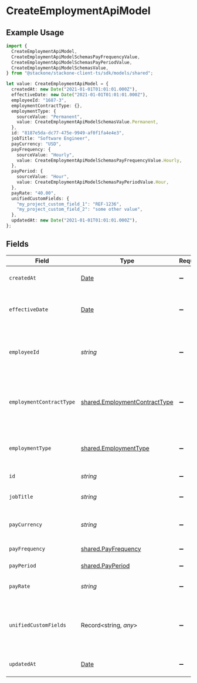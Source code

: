 # CreateEmploymentApiModel

## Example Usage

```typescript
import {
  CreateEmploymentApiModel,
  CreateEmploymentApiModelSchemasPayFrequencyValue,
  CreateEmploymentApiModelSchemasPayPeriodValue,
  CreateEmploymentApiModelSchemasValue,
} from "@stackone/stackone-client-ts/sdk/models/shared";

let value: CreateEmploymentApiModel = {
  createdAt: new Date("2021-01-01T01:01:01.000Z"),
  effectiveDate: new Date("2021-01-01T01:01:01.000Z"),
  employeeId: "1687-3",
  employmentContractType: {},
  employmentType: {
    sourceValue: "Permanent",
    value: CreateEmploymentApiModelSchemasValue.Permanent,
  },
  id: "8187e5da-dc77-475e-9949-af0f1fa4e4e3",
  jobTitle: "Software Engineer",
  payCurrency: "USD",
  payFrequency: {
    sourceValue: "Hourly",
    value: CreateEmploymentApiModelSchemasPayFrequencyValue.Hourly,
  },
  payPeriod: {
    sourceValue: "Hour",
    value: CreateEmploymentApiModelSchemasPayPeriodValue.Hour,
  },
  payRate: "40.00",
  unifiedCustomFields: {
    "my_project_custom_field_1": "REF-1236",
    "my_project_custom_field_2": "some other value",
  },
  updatedAt: new Date("2021-01-01T01:01:01.000Z"),
};
```

## Fields

| Field                                                                                         | Type                                                                                          | Required                                                                                      | Description                                                                                   | Example                                                                                       |
| --------------------------------------------------------------------------------------------- | --------------------------------------------------------------------------------------------- | --------------------------------------------------------------------------------------------- | --------------------------------------------------------------------------------------------- | --------------------------------------------------------------------------------------------- |
| `createdAt`                                                                                   | [Date](https://developer.mozilla.org/en-US/docs/Web/JavaScript/Reference/Global_Objects/Date) | :heavy_minus_sign:                                                                            | The created_at date                                                                           | 2021-01-01T01:01:01.000Z                                                                      |
| `effectiveDate`                                                                               | [Date](https://developer.mozilla.org/en-US/docs/Web/JavaScript/Reference/Global_Objects/Date) | :heavy_minus_sign:                                                                            | The effective date of the employment contract                                                 | 2021-01-01T01:01:01.000Z                                                                      |
| `employeeId`                                                                                  | *string*                                                                                      | :heavy_minus_sign:                                                                            | The employee ID associated with this employment                                               | 1687-3                                                                                        |
| `employmentContractType`                                                                      | [shared.EmploymentContractType](../../../sdk/models/shared/employmentcontracttype.md)         | :heavy_minus_sign:                                                                            | The employment work schedule type (e.g., full-time, part-time)                                | full_time                                                                                     |
| `employmentType`                                                                              | [shared.EmploymentType](../../../sdk/models/shared/employmenttype.md)                         | :heavy_minus_sign:                                                                            | The type of employment (e.g., contractor, permanent)                                          | permanent                                                                                     |
| `id`                                                                                          | *string*                                                                                      | :heavy_minus_sign:                                                                            | Unique identifier                                                                             | 8187e5da-dc77-475e-9949-af0f1fa4e4e3                                                          |
| `jobTitle`                                                                                    | *string*                                                                                      | :heavy_minus_sign:                                                                            | The job title of the employee                                                                 | Software Engineer                                                                             |
| `payCurrency`                                                                                 | *string*                                                                                      | :heavy_minus_sign:                                                                            | The currency used for pay                                                                     | USD                                                                                           |
| `payFrequency`                                                                                | [shared.PayFrequency](../../../sdk/models/shared/payfrequency.md)                             | :heavy_minus_sign:                                                                            | The pay frequency                                                                             | hourly                                                                                        |
| `payPeriod`                                                                                   | [shared.PayPeriod](../../../sdk/models/shared/payperiod.md)                                   | :heavy_minus_sign:                                                                            | The pay period                                                                                | monthly                                                                                       |
| `payRate`                                                                                     | *string*                                                                                      | :heavy_minus_sign:                                                                            | The pay rate for the employee                                                                 | 40.00                                                                                         |
| `unifiedCustomFields`                                                                         | Record<string, *any*>                                                                         | :heavy_minus_sign:                                                                            | Custom Unified Fields configured in your StackOne project                                     | {<br/>"my_project_custom_field_1": "REF-1236",<br/>"my_project_custom_field_2": "some other value"<br/>} |
| `updatedAt`                                                                                   | [Date](https://developer.mozilla.org/en-US/docs/Web/JavaScript/Reference/Global_Objects/Date) | :heavy_minus_sign:                                                                            | The updated_at date                                                                           | 2021-01-01T01:01:01.000Z                                                                      |